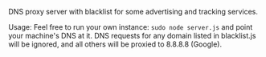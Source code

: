 DNS proxy server with blacklist for some advertising and tracking services.

Usage: Feel free to run your own instance: `sudo node server.js` and point your machine's DNS at it. DNS requests for any domain listed in blacklist.js will be ignored, and all others will be proxied to 8.8.8.8 (Google).
